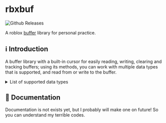 # rbxbuf 
![Github Releases](https://img.shields.io/github/v/release/ersncerror/rbxbuf
)

A roblox [buffer](https://luau.org/library#buffer-library) library for personal practice.

## :information_source: Introduction

A buffer library with a built-in cursor for easily reading, writing, clearing and tracking buffers; using its methods, you can work with multiple data types that is supported, and read from or write to the buffer.

<details> 

<summary> List of supported data types </summary>

> Updated to Version 1.1.0

> More data types may be added in the future.\
> See [Issues with "enhancement"](https://github.com/ersncerror/rbxbuf/issues?q=state%3Aopen%20label%3Aenhancement) or [Milestones](https://github.com/ersncerror/rbxbuf/milestones).

- Int8
- UInt8
- Int16
- UInt16
- Int32
- UInt32
- Float32
- Float64
- String
- Boolean
- Color3
</details>

## :book: Documentation
Documentation is not exists yet, but I probably will make one on future! So you can understand my terrible codes.